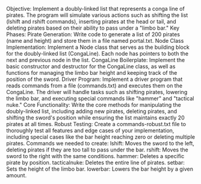 Objective: Implement a doubly-linked list that represents a conga line of pirates. The program will simulate various actions such as shifting the list (lshift and rshift commands), inserting pirates at the head or tail, and deleting pirates based on their ability to pass under a "limbo bar."
Key Phases:
Pirate Generation: Write code to generate a list of 200 pirates (name and height) and store them in a file named portal.txt.
Node Class Implementation: Implement a Node class that serves as the building block for the doubly-linked list (CongaLine). Each node has pointers to both the next and previous node in the list.
CongaLine Boilerplate: Implement the basic constructor and destructor for the CongaLine class, as well as functions for managing the limbo bar height and keeping track of the position of the sword.
Driver Program: Implement a driver program that reads commands from a file (commands.txt) and executes them on the CongaLine. The driver will handle tasks such as shifting pirates, lowering the limbo bar, and executing special commands like "hammer" and "tactical nuke."
Core Functionality: Write the core methods for manipulating the doubly-linked list, including adding new pirates, deleting pirates, and shifting the sword's position while ensuring the list maintains exactly 20 pirates at all times.
Robust Testing: Create a commands-robust.txt file to thoroughly test all features and edge cases of your implementation, including special cases like the bar height reaching zero or deleting multiple pirates.
Commands we needed to create:
lshift: Moves the sword to the left, deleting pirates if they are too tall to pass under the bar.
rshift: Moves the sword to the right with the same conditions.
hammer: Deletes a specific pirate by position.
tacticalnuke: Deletes the entire line of pirates.
setbar: Sets the height of the limbo bar.
lowerbar: Lowers the bar height by a given amount.
